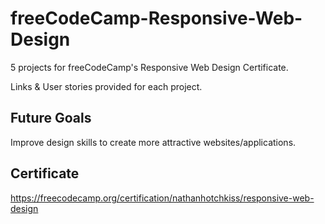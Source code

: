 # freeCodeCamp-Responsive-Web-Design

5 projects for freeCodeCamp's Responsive Web Design Certificate.

Links & User stories provided for each project.

## Future Goals
Improve design skills to create more attractive websites/applications. 

## Certificate
https://freecodecamp.org/certification/nathanhotchkiss/responsive-web-design
